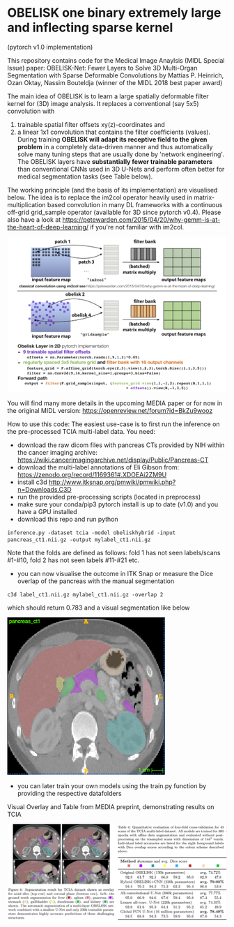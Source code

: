 # OBELISK one binary extremely large and inflecting sparse kernel 
(pytorch v1.0 implementation) 

This repository contains code for the Medical Image Anaylsis (MIDL Special Issue) paper:
OBELISK-Net: Fewer Layers to Solve 3D Multi-Organ Segmentation with Sparse Deformable Convolutions
by Mattias P. Heinrich, Ozan Oktay, Nassim Bouteldja 
(winner of the MIDL 2018 best paper award)

The main idea of OBELISK is to learn a large spatially deformable filter kernel for (3D) image analysis. It replaces a conventional (say 5x5) convolution with 
1) trainable spatial filter offsets xy(z)-coordinates and 
2) a linear 1x1 convolution that contains the filter coefficients (values). 
During training <b>OBELISK will adapt its receptive field to the given problem</b> in a completely data-driven manner and thus automatically solve many tuning steps that are usually done by 'network engineering'. The OBELISK layers have <b>substantially fewer trainable parameters</b> than conventional CNNs used in 3D U-Nets and perform often better for medical segmentation tasks (see Table below).

The working principle (and the basis of its implementation) are visualised below. The idea is to replace the im2col operator heavily used in matrix-multiplication based convolution in many DL frameworks with a continuous off-grid grid_sample operator (available for 3D since pytorch v0.4). Please also have a look at https://petewarden.com/2015/04/20/why-gemm-is-at-the-heart-of-deep-learning/ if you're not familiar with im2col. 

<img src="images/obelisk_explanation_slide_github_new.png" alt="Overview"/>

You will find many more details in the upcoming MEDIA paper
or for now in the original MIDL version: https://openreview.net/forum?id=BkZu9wooz

How to use this code:
The easiest use-case is to first run the inference on the pre-processed TCIA multi-label data. You need:
- download the raw dicom files with pancreas CTs provided by NIH within the cancer imaging archive: https://wiki.cancerimagingarchive.net/display/Public/Pancreas-CT
- download the multi-label annotations of Eli Gibson from: https://zenodo.org/record/1169361#.XDOEAi2ZM9U
- install c3d http://www.itksnap.org/pmwiki/pmwiki.php?n=Downloads.C3D
- run the provided pre-processing scripts (located in preprocess)
- make sure your conda/pip3 pytorch install is up to date (v1.0) and you have a GPU installed 
- download this repo and run
python 
```
inference.py -dataset tcia -model obeliskhybrid -input pancreas_ct1.nii.gz -output mylabel_ct1.nii.gz
```
Note that the folds are defined as follows: fold 1 has not seen labels/scans #1-#10, fold 2 has not seen labels #11-#21 etc.
- you can now visualise the outcome in ITK Snap or measure the Dice overlap of the pancreas with the manual segmentation
```
c3d label_ct1.nii.gz mylabel_ct1.nii.gz -overlap 2
```
which should return 0.783 and a visual segmentation like below

<img src="images/itk_snapshot_pancreas_ct1.png" alt="ITK visualisation of automatic segmentation"/>

- you can later train your own models using the train.py function by providing the respective datafolders 

Visual Overlay and Table from MEDIA preprint, demonstrating results on TCIA

<img src="images/figuretable_preprint.png" alt="Visual Overlay and Table from MEDIA preprint"/>
